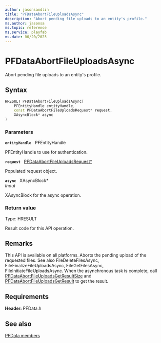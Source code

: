 ```yaml
---
author: jasonsandlin
title: "PFDataAbortFileUploadsAsync"
description: "Abort pending file uploads to an entity's profile."
ms.author: jasonsa
ms.topic: reference
ms.service: playfab
ms.date: 06/20/2023
---
```


# PFDataAbortFileUploadsAsync  

Abort pending file uploads to an entity's profile.  

## Syntax  
  
```cpp
HRESULT PFDataAbortFileUploadsAsync(  
    PFEntityHandle entityHandle,  
    const PFDataAbortFileUploadsRequest* request,  
    XAsyncBlock* async  
)  
```  
  
### Parameters  
  
**`entityHandle`** &nbsp; PFEntityHandle  
  
PFEntityHandle to use for authentication.  
  
**`request`** &nbsp; [PFDataAbortFileUploadsRequest*](../../pfdatatypes/structs/pfdataabortfileuploadsrequest.md)  
  
Populated request object.  
  
**`async`** &nbsp; XAsyncBlock*  
*_Inout_*  
  
XAsyncBlock for the async operation.  
  
  
### Return value
Type: HRESULT
  
Result code for this API operation.
  
## Remarks  
  
This API is available on all platforms. Aborts the pending upload of the requested files. See also FileDeleteFilesAsync, FileFinalizeFileUploadsAsync, FileGetFilesAsync, FileInitiateFileUploadsAsync. When the asynchronous task is complete, call [PFDataAbortFileUploadsGetResultSize](pfdataabortfileuploadsgetresultsize.md) and [PFDataAbortFileUploadsGetResult](pfdataabortfileuploadsgetresult.md) to get the result.
  
## Requirements  
  
**Header:** PFData.h
  
## See also  
[PFData members](../pfdata_members.md)  

  
  
